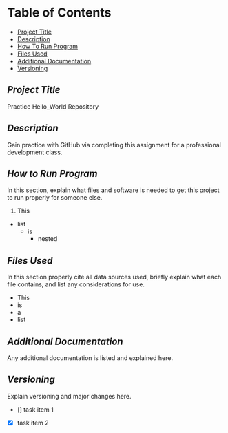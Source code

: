 # Table of Contents
- [Project Title](#Project-Title)
- [Description](#Description)
- [How To Run Program](#How-to-run-program)
- [Files Used](#files-used)
- [Additional Documentation](#additional-documentation)
- [Versioning](#versioning)

## *Project Title*
Practice Hello_World Repository

## *Description* 
Gain practice with GitHub via completing this assignment for a professional development class.

## *How to Run Program*
In this section, explain what files and software is needed to get this project to run properly for someone else.
1. This
  - list
    - is
      - nested

## *Files Used*
In this section properly cite all data sources used, briefly explain what each file contains, and list any considerations for use.
- This
- is
- a
- list

## *Additional Documentation*
Any additional documentation is listed and explained here.

## *Versioning*
Explain versioning and major changes here.
- [] task item 1
- [x] task item 2
